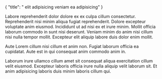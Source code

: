 {
  "title": " elit adipisicing veniam ea adipisicing"
}

Labore reprehenderit dolor dolore ex ex culpa cillum consectetur. Reprehenderit nisi minim aliqua fugiat reprehenderit. Dolore excepteur voluptate anim eiusmod. Incididunt ut ad nisi ex et irure minim. Mollit officia laborum commodo in sunt nisi deserunt. Veniam minim do anim nisi cillum nisi nulla tempor mollit. Excepteur elit aliquip labore duis dolor enim mollit.

Aute Lorem cillum nisi cillum et anim non. Fugiat laborum officia ea cupidatat. Aute est in qui consequat anim commodo anim in.

Laborum irure ullamco cillum amet sit consequat aliqua exercitation cillum velit eiusmod. Excepteur laboris officia irure nulla aliquip velit laborum sit. Et anim adipisicing laboris duis minim laboris cillum qui.